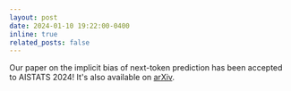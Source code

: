 ```yaml
---
layout: post
date: 2024-01-10 19:22:00-0400
inline: true
related_posts: false
---
```


Our paper on the implicit bias of next-token prediction has been accepted to AISTATS 2024! It's also available on [arXiv](https://arxiv.org/abs/2403.08081).